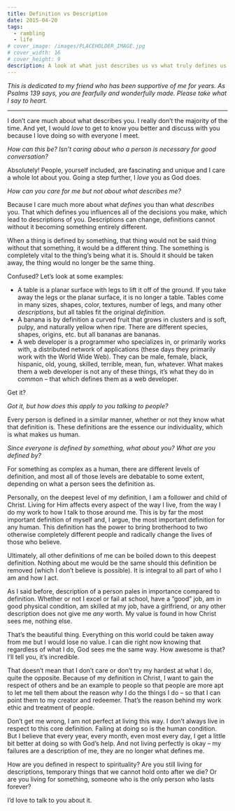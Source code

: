 ```yaml
---
title: Definition vs Description
date: 2015-04-20
tags:
  - rambling
  - life
# cover_image: /images/PLACEHOLDER_IMAGE.jpg
# cover_width: 16
# cover_height: 9
description: A look at what just describes us vs what truly defines us.
---
```


_This is dedicated to my friend who has been supportive of me for years. As Psalms 139 says, you are fearfully and wonderfully made. Please take what I say to heart._

<hr>

I don’t care much about what describes you. I really don’t the majority of the time. And yet, I would _love_ to get to know you better and discuss with you because I love doing so with everyone I meet.

_How can this be? Isn’t caring about who a person is necessary for good conversation?_

Absolutely! People, yourself included, are fascinating and unique and I care a whole lot about you. Going a step further, I _love_ you as God does.

_How can you care for me but not about what describes me?_

Because I care much more about what _defines_ you than what _describes_ you. That which defines you influences all of the decisions you make, which lead to descriptions of you. Descriptions can change, definitions cannot without it becoming something entirely different.

<span class="excerpt-marker"></span>

When a thing is defined by something, that thing would not be said thing without that something, it would be a different thing. The something is completely vital to the thing’s being what it is. Should it should be taken away, the thing would no longer be the same thing.

Confused? Let’s look at some examples:

- A table is a planar surface with legs to lift it off of the ground. If you take away the legs or the planar surface, it is no longer a table. Tables come in many sizes, shapes, color, textures, number of legs, and many other _descriptions_, but all tables fit the original _definition_.
- A banana is by definition a curved fruit that grows in clusters and is soft, pulpy, and naturally yellow when ripe. There are different species, shapes, origins, etc. but all bananas are bananas.
- A web developer is a programmer who specializes in, or primarily works with, a distributed network of applications (these days they primarily work with the World Wide Web). They can be male, female, black, hispanic, old, young, skilled, terrible, mean, fun, whatever. What makes them a web developer is not any of these things, it’s what they do in common – that which defines them as a web developer.

Get it?

_Got it, but how does this apply to you talking to people?_

Every person is defined in a similar manner, whether or not they know what that definition is. These definitions are the essence our individuality, which is what makes us human.

_Since everyone is defined by something, what about you? What are you defined by?_

For something as complex as a human, there are different levels of definition, and most all of those levels are debatable to some extent, depending on what a person sees the definition as.

Personally, on the deepest level of my definition, I am a follower and child of Christ. Living for Him affects every aspect of the way I live, from the way I do my work to how I talk to those around me. This is by far the most important definition of myself and, I argue, the most important definition for any human. This definition has the power to bring brotherhood to two otherwise completely different people and radically change the lives of those who believe.

Ultimately, all other definitions of me can be boiled down to this deepest definition. Nothing about me would be the same should this definition be removed (which I don’t believe is possible). It is integral to all part of who I am and how I act.

As I said before, description of a person pales in importance compared to definition. Whether or not I excel or fail at school, have a “good” job, am in good physical condition, am skilled at my job, have a girlfriend, or any other description does not give me _any_ worth. My value is found in how Christ sees me, nothing else.

That’s the beautiful thing. Everything on this world could be taken away from me but I would lose no value. I can die right now knowing that regardless of what I do, God sees me the same way. How awesome is that? I’ll tell you, it’s incredible.

That doesn’t mean that I don’t care or don’t try my hardest at what I do, quite the opposite. Because of my definition in Christ, I want to gain the respect of others and be an example to people so that people are more apt to let me tell them about the reason _why_ I do the things I do – so that I can point them to my creator and redeemer. That’s the reason behind my work ethic and treatment of people.

Don’t get me wrong, I am not perfect at living this way. I don’t always live in respect to this core definition. Failing at doing so is the human condition. But I believe that every year, every month, even most every day, I get a little bit better at doing so with God’s help. And not living perfectly is okay – my failures are a description of me, they are no longer what defines me.

How are you defined in respect to spirituality? Are you still living for descriptions, temporary things that we cannot hold onto after we die? Or are you living for something, someone who is the only person who lasts forever?

I’d love to talk to you about it.
